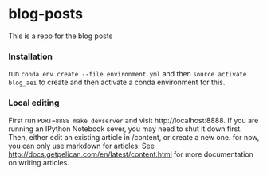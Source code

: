 # blog-posts
This is a repo for the blog posts

### Installation
run `conda env create --file environment.yml` and then 
`source activate blog_aei`
to create and then activate a conda environment for this.

### Local editing
First run `PORT=8888 make devserver` and visit http://localhost:8888.
If you are running an IPython Notebook sever, you may need to shut it down first. 
Then, either edit an existing article in /content, or create a new one.
for now, you can only use markdown for articles. See
http://docs.getpelican.com/en/latest/content.html for more documentation on writing articles.

